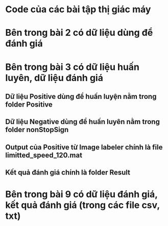 # Code của các bài tập thị giác máy

# Bên trong bài 2 có dữ liệu dùng để đánh giá



# Bên trong bài 3 có dữ liệu huấn luyên, dữ liệu đánh giá

## Dữ liệu Positive dùng để huấn luyện nằm trong folder Positive
## Dữ liệu Negative dùng để huấn luyên nằm trong folder nonStopSign
## Output của Positive từ Image labeler chính là file limitted_speed_120.mat
## Kết quả đánh giá chính là folder Result


# Bên trong bài 9 có dữ liệu đánh giá, kết quả đánh giá (trong các file csv, txt)